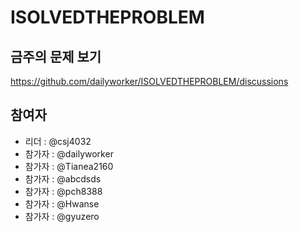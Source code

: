 # ISOLVEDTHEPROBLEM

## 금주의 문제 보기
https://github.com/dailyworker/ISOLVEDTHEPROBLEM/discussions

## 참여자
+ 리더 : @csj4032
+ 참가자 : @dailyworker
+ 참가자 : @Tianea2160
+ 참가자 : @abcdsds
+ 참가자 : @pch8388
+ 참가자 : @Hwanse
+ 참가자 : @gyuzero
